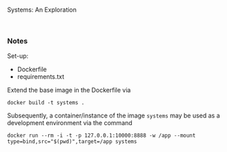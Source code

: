 <br>

Systems: An Exploration

<br>

### Notes

Set-up:

* Dockerfile
* requirements.txt

Extend the base image in the Dockerfile via

```shell
docker build -t systems .
```

Subsequently, a container/instance of the image `systems` may be used as a development environment via the command

```shell
docker run --rm -i -t -p 127.0.0.1:10000:8888 -w /app --mount type=bind,src="$(pwd)",target=/app systems
```

<br>
<br>

<br>
<br>

<br>
<br>

<br>
<br>
